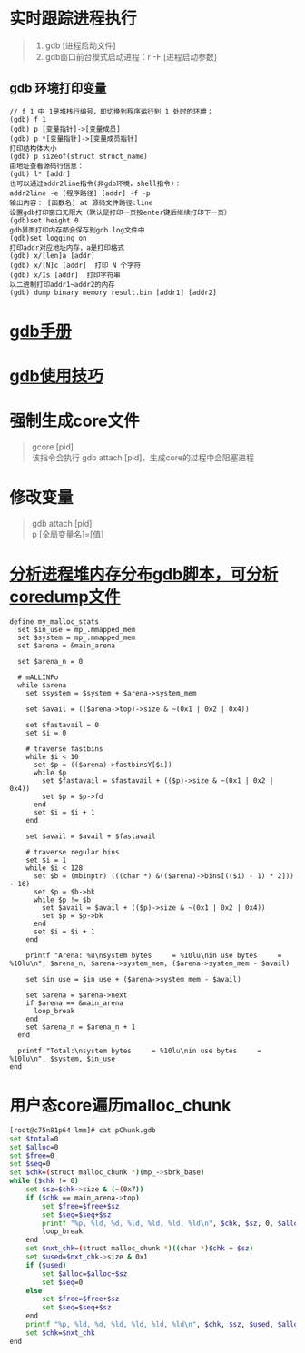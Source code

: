 # 实时跟踪进程执行
> 1. gdb [进程启动文件]
> 2. gdb窗口前台模式启动进程：r -F [进程启动参数]
## gdb 环境打印变量
```
// f 1 中 1是堆栈行编号，即切换到程序运行到 1 处时的环境；
(gdb) f 1
(gdb) p [变量指针]->[变量成员]
(gdb) p *[变量指针]->[变量成员指针]
打印结构体大小
(gdb) p sizeof(struct struct_name)
由地址查看源码行信息：
(gdb) l* [addr]
也可以通过addr2line指令(非gdb环境，shell指令)：
addr2line -e [程序路径] [addr] -f -p
输出内容： [函数名] at 源码文件路径:line
设置gdb打印窗口无限大（默认是打印一页按enter键后继续打印下一页）
(gdb)set height 0
gdb界面打印内存都会保存到gdb.log文件中
(gdb)set logging on
打印addr对应地址内存，a是打印格式
(gdb) x/[len]a [addr]
(gdb) x/[N]c [addr]  打印 N 个字符
(gdb) x/1s [addr]  打印字符串
以二进制打印addr1~addr2的内存
(gdb) dump binary memory result.bin [addr1] [addr2]
```
# [gdb手册](https://sourceware.org/gdb/onlinedocs/gdb/Threads.html)
# [gdb使用技巧](https://wizardforcel.gitbooks.io/100-gdb-tips/content/print-threads.html)
# 强制生成core文件
> gcore [pid]   
> 该指令会执行 gdb attach [pid]，生成core的过程中会阻塞进程
# 修改变量
> gdb attach [pid]   
> p [全局变量名]=[值]   
# [分析进程堆内存分布gdb脚本，可分析coredump文件](https://gist.github.com/darnaut/1d39b74a2a3311fb795e)
```shell
define my_malloc_stats
  set $in_use = mp_.mmapped_mem
  set $system = mp_.mmapped_mem
  set $arena = &main_arena

  set $arena_n = 0

  # mALLINFo
  while $arena
    set $system = $system + $arena->system_mem

    set $avail = (($arena->top)->size & ~(0x1 | 0x2 | 0x4))

    set $fastavail = 0
    set $i = 0

    # traverse fastbins
    while $i < 10
      set $p = (($arena)->fastbinsY[$i])
      while $p
        set $fastavail = $fastavail + (($p)->size & ~(0x1 | 0x2 | 0x4))
        set $p = $p->fd
      end
      set $i = $i + 1
    end

    set $avail = $avail + $fastavail

    # traverse regular bins
    set $i = 1
    while $i < 128
      set $b = (mbinptr) (((char *) &(($arena)->bins[(($i) - 1) * 2])) - 16)
      set $p = $b->bk
      while $p != $b
        set $avail = $avail + (($p)->size & ~(0x1 | 0x2 | 0x4))
        set $p = $p->bk
      end
      set $i = $i + 1
    end

    printf "Arena: %u\nsystem bytes     = %10lu\nin use bytes     = %10lu\n", $arena_n, $arena->system_mem, ($arena->system_mem - $avail)

    set $in_use = $in_use + ($arena->system_mem - $avail)

    set $arena = $arena->next
    if $arena == &main_arena
      loop_break
    end
    set $arena_n = $arena_n + 1
  end

  printf "Total:\nsystem bytes     = %10lu\nin use bytes     = %10lu\n", $system, $in_use
end
```
# 用户态core遍历malloc_chunk
```sh
[root@c75n81p64 lmm]# cat pChunk.gdb
set $total=0
set $alloc=0
set $free=0
set $seq=0
set $chk=(struct malloc_chunk *)(mp_->sbrk_base)
while ($chk != 0)
    set $sz=$chk->size & (~(0x7))
    if ($chk == main_arena->top)
        set $free=$free+$sz
        set $seq=$seq+$sz
        printf "%p, %ld, %d, %ld, %ld, %ld, %ld\n", $chk, $sz, 0, $alloc, $seq, $free, $total
        loop_break
    end
    set $nxt_chk=(struct malloc_chunk *)((char *)$chk + $sz)
    set $used=$nxt_chk->size & 0x1
    if ($used)
        set $alloc=$alloc+$sz
        set $seq=0
    else
        set $free=$free+$sz
        set $seq=$seq+$sz
    end
    printf "%p, %ld, %d, %ld, %ld, %ld, %ld\n", $chk, $sz, $used, $alloc, $seq, $free, $total
    set $chk=$nxt_chk
end
```

